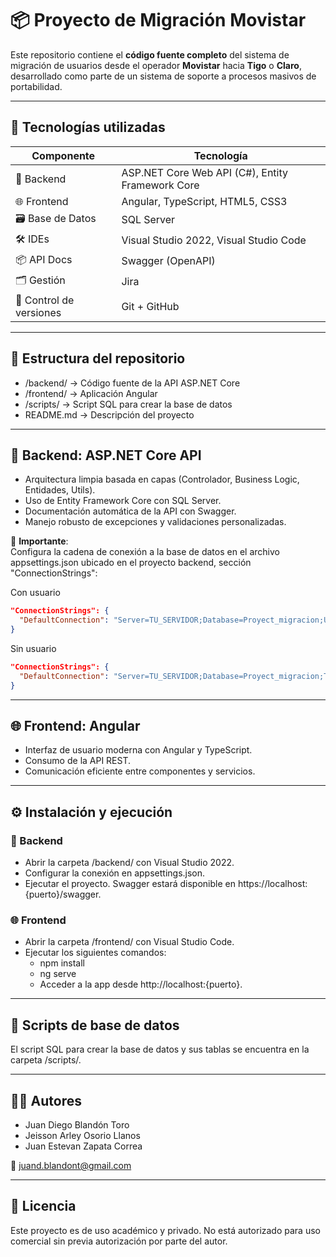 # 📦 Proyecto de Migración Movistar

Este repositorio contiene el **código fuente completo** del sistema de migración de usuarios desde el operador **Movistar** hacia **Tigo** o **Claro**, desarrollado como parte de un sistema de soporte a procesos masivos de portabilidad.

---

## 🚀 Tecnologías utilizadas

| Componente       | Tecnología                     |
|------------------|--------------------------------|
| 🧠 Backend       | ASP.NET Core Web API (C#), Entity Framework Core |
| 🌐 Frontend      | Angular, TypeScript, HTML5, CSS3 |
| 🗃️ Base de Datos | SQL Server                     |
| 🛠️ IDEs          | Visual Studio 2022, Visual Studio Code |
| 📦 API Docs      | Swagger (OpenAPI)              |
| 🗂️ Gestión       | Jira                           |
| 🔧 Control de versiones | Git + GitHub                |

---

## 📁 Estructura del repositorio

- /backend/ -> Código fuente de la API ASP.NET Core
- /frontend/ -> Aplicación Angular
- /scripts/ -> Script SQL para crear la base de datos
- README.md -> Descripción del proyecto

---

## 🧠 Backend: ASP.NET Core API

- Arquitectura limpia basada en capas (Controlador, Business Logic, Entidades, Utils).
- Uso de Entity Framework Core con SQL Server.
- Documentación automática de la API con Swagger.
- Manejo robusto de excepciones y validaciones personalizadas.

🔧 **Importante**:  
Configura la cadena de conexión a la base de datos en el archivo appsettings.json ubicado en el proyecto backend, sección "ConnectionStrings":

Con usuario

```json
"ConnectionStrings": {
  "DefaultConnection": "Server=TU_SERVIDOR;Database=Proyect_migracion;User Id=(nombreUsuario);Password=(contrasena);TrustServerCertificate=true;"
}
```

Sin usuario

```json
"ConnectionStrings": {
  "DefaultConnection": "Server=TU_SERVIDOR;Database=Proyect_migracion;Trusted_Connection=True;TrustServerCertificate=True;"
}
```

---

## 🌐 Frontend: Angular

- Interfaz de usuario moderna con Angular y TypeScript.
- Consumo de la API REST.
- Comunicación eficiente entre componentes y servicios.

---

## ⚙️ Instalación y ejecución

### 🧠 Backend

- Abrir la carpeta /backend/ con Visual Studio 2022.
- Configurar la conexión en appsettings.json.
- Ejecutar el proyecto. Swagger estará disponible en https://localhost:{puerto}/swagger.

### 🌐 Frontend

- Abrir la carpeta /frontend/ con Visual Studio Code.
- Ejecutar los siguientes comandos:
  - npm install
  - ng serve
  - Acceder a la app desde http://localhost:{puerto}.

---

## 📄 Scripts de base de datos

El script SQL para crear la base de datos y sus tablas se encuentra en la carpeta /scripts/.

---

## 🧑‍💻 Autores

- Juan Diego Blandón Toro
- Jeisson Arley Osorio Llanos
- Juan Estevan Zapata Correa

📧 juand.blandont@gmail.com

---

## 📄 Licencia

Este proyecto es de uso académico y privado. No está autorizado para uso comercial sin previa autorización por parte del autor.

